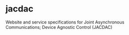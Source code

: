 # jacdac
Website and service specifications for Joint Asynchronous Communications; Device Agnostic Control (JACDAC)
